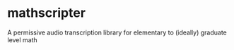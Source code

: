 # mathscripter
A permissive audio transcription library for elementary to (ideally) graduate level math
